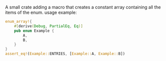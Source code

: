 A small crate adding a macro that creates a constant array containing all the items of the enum.
usage example:
```rust
enum_array!{
    #[derive(Debug, PartialEq, Eq)]
    pub enum Example {
        A,
        B,
    }
}
assert_eq!(Example::ENTRIES, [Example::A, Example::B])
```